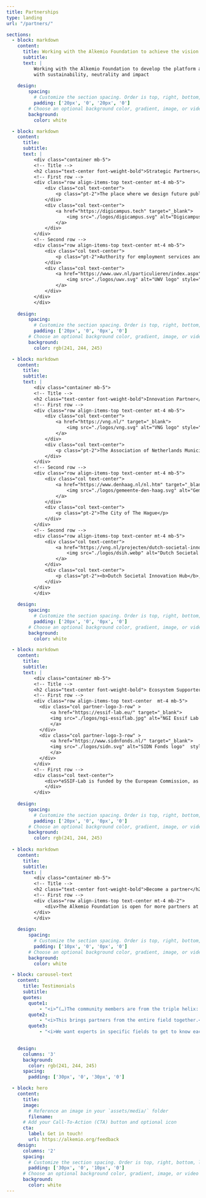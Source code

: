 ```yaml
---
title: Partnerships
type: landing
url: "/partners/"

sections:
  - block: markdown
    content:
      title: Working with the Alkemio Foundation to achieve the vision
      subtitle: 
      text: |
          Working with the Alkemio Foundation to develop the platform and community
          with sustainability, neutrality and impact
        
    design:
        spacing:
          # Customize the section spacing. Order is top, right, bottom, left.
          padding: ['20px', '0', '20px', '0']
        # Choose an optional background color, gradient, image, or video
        background:
          color: white

  - block: markdown
    content:
      title: 
      subtitle: 
      text: |
          <div class="container mb-5">
          <!-- Title -->
          <h2 class="text-center font-weight-bold">Strategic Partners</h2>
          <!-- First row -->
          <div class="row align-items-top text-center mt-4 mb-5">
              <div class="col text-center">
                  <p class="pt-2">The place where we design future public services together</p>
              </div>
              <div class="col text-center">
                  <a href="https://digicampus.tech" target="_blank">
                      <img src="./logos/digicampus.svg" alt="Digicampus logo" style="max-width: 90%; margin: auto; height: 100px;" />
                  </a>
              </div>
          </div>
          <!-- Second row -->
          <div class="row align-items-top text-center mt-4 mb-5">
              <div class="col text-center">
                  <p class="pt-2">Authority for employment services and provision of labour market and data services in the Netherlands</p>
              </div>
              <div class="col text-center">
                  <a href="https://www.uwv.nl/particulieren/index.aspx" target="_blank">
                      <img src="./logos/uwv.svg" alt="UWV logo" style="max-width: 90%; margin: auto; height: 100px;" />
                  </a>
              </div>
          </div>
          </div>
        
    design:
        spacing:
          # Customize the section spacing. Order is top, right, bottom, left.
          padding: ['20px', '0', '0px', '0']
        # Choose an optional background color, gradient, image, or video
        background:
          color: rgb(241, 244, 245)

  - block: markdown
    content:
      title: 
      subtitle: 
      text: |
          <div class="container mb-5">
          <!-- Title -->
          <h2 class="text-center font-weight-bold">Innovation Partner</h2>
          <!-- First row -->
          <div class="row align-items-top text-center mt-4 mb-5">
              <div class="col text-center">
                  <a href="https://vng.nl/" target="_blank">
                      <img src="./logos/vng.svg" alt="VNG logo" style="max-width: 90%; margin: auto; height: 100px;" />
                  </a>
              </div>
              <div class="col text-center">
                  <p class="pt-2">The Association of Netherlands Municipalities</p>
              </div>
          </div>    
          <!-- Second row -->
          <div class="row align-items-top text-center mt-4 mb-5">
              <div class="col text-center">
                  <a href="https://www.denhaag.nl/nl.htm" target="_blank">
                      <img src="./logos/gemeente-den-haag.svg" alt="Gemeente Den Haag logo" style="max-width:90%;margin:auto;height:100px" />
                  </a>
              </div>
              <div class="col text-center">
                  <p class="pt-2">The City of The Hague</p>
              </div>
          </div>
          <!-- Second row -->
          <div class="row align-items-top text-center mt-4 mb-5">
              <div class="col text-center">
                  <a href="https://vng.nl/projecten/dutch-societal-innovation-hub-dsih" target="_blank">
                      <img src="./logos/dsih.webp" alt="Dutch Societal Innovation Hub logo" style="max-width:80%;margin:auto;height:80px" />
                  </a>
              </div>
              <div class="col text-center">
                  <p class="pt-2"><b>Dutch Societal Innovation Hub</b>, stimulating interregional cooperation for a people-oriented, mission-driven approach in government data & digital technology</p>
              </div>
          </div>
          </div>
        
    design:
        spacing:
          # Customize the section spacing. Order is top, right, bottom, left.
          padding: ['20px', '0', '0px', '0']
        # Choose an optional background color, gradient, image, or video
        background:
          color: white

  - block: markdown
    content:
      title: 
      subtitle: 
      text: |
          <div class="container mb-5">
          <!-- Title -->
          <h2 class="text-center font-weight-bold"> Ecosystem Supporters </h2>
          <!-- First row -->
          <div class="row align-items-top text-center  mt-4 mb-5">
            <div class="col partner-logo-3-row" > 
                <a href="https://essif-lab.eu/" target="_blank"> 
                <img src="./logos/ngi-essiflab.jpg" alt="NGI Essif Lab logo"  style="max-width:80%;margin:auto;height:70px" >
                </a> 
            </div>
            <div class="col partner-logo-3-row" > 
                <a href="https://www.sidnfonds.nl/" target="_blank">
                <img src="./logos/sidn.svg" alt="SIDN Fonds logo"  style="max-width:80%;margin:auto;height:60px" > 
                </a> 
            </div> 
          </div>
          <!-- First row -->
          <div class="col text-center">
              <div>*eSSIF-Lab is funded by the European Commission, as part of the Horizon 2020 Research and Innovation Programme, under Grant Agreement Nº 871932 and it’s framed under Next Generation Internet Initiative.
              </div>
          </div>
                  
    design:
        spacing:
          # Customize the section spacing. Order is top, right, bottom, left.
          padding: ['20px', '0', '0px', '0']
        # Choose an optional background color, gradient, image, or video
        background:
          color: rgb(241, 244, 245)
  
  - block: markdown
    content:
      title: 
      subtitle: 
      text: |
          <div class="container mb-5">
          <!-- Title -->
          <h2 class="text-center font-weight-bold">Become a partner</h2>
          <!-- First row -->
          <div class="row align-items-top text-center mt-4 mb-2">
              <div>The Alkemio Foundation is open for more partners at all levels. Help build the platform and community for solving challenges in our society. Working together, to maximise the impact. Empowering society, together</div>
          </div>
          </div>
         
    design:
        spacing:
          # Customize the section spacing. Order is top, right, bottom, left.
          padding: ['10px', '0', '0px', '0']
        # Choose an optional background color, gradient, image, or video
        background:
          color: white

  - block: carousel-text
    content:
      title: Testimonials
      subtitle: 
      quotes:
        quote1: 
            - "<i>“(…)The community members are from the triple helix: education, government and market. Together we are facing huge challenges in which we believe technology can be part of the solution. On the short term, we will all benefit on a business/personal level. That benefit is an enabler for communal benefits.”</i> </br> <h5>Wouter Heijnen, VNG (Association of Dutch Municipalities)</h5>"
        quote2:
            - "<i>This brings partners from the entire field together.</i> </br> <h5>VNG</h5>"
        quote3:
            - "<i>We want experts in specific fields to get to know each other. For example, are you also working on recyclable aluminium but in a different country? Let’s work together and share expertise!</i> </br> <h5>VeloKonzept</h5>"
    

    design:
      columns: '3'
      background:
        color: rgb(241, 244, 245)
      spacing:
        padding: ['30px', '0', '30px', '0']

  - block: hero
    content:
      title:
      image:
        # Reference an image in your `assets/media/` folder
        filename:
      # Add your Call-To-Action (CTA) button and optional icon
      cta:
        label: Get in touch!
        url: https://alkemio.org/feedback
    design:
      columns: '2'
      spacing:
        # Customize the section spacing. Order is top, right, bottom, left.
        padding: ['30px', '0', '10px', '0']
      # Choose an optional background color, gradient, image, or video
      background:
        color: white
---
```

